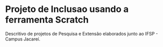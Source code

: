 # Projeto de Inclusao usando a ferramenta Scratch

Descritivo de projetos de Pesquisa e Extensão elaborados junto ao IFSP - Campus Jacareí.
